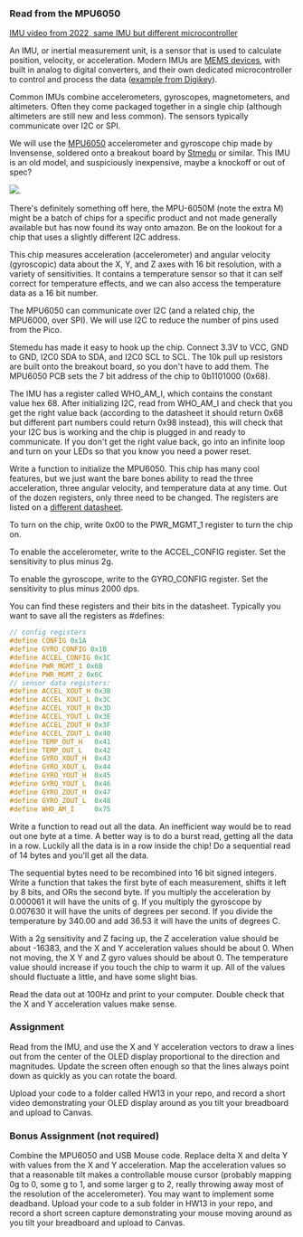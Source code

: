 
### Read from the MPU6050

[IMU video from 2022, same IMU but different microcontroller](https://youtu.be/b-GtperFmIY)

An IMU, or inertial measurement unit, is a sensor that is used to calculate position, velocity, or acceleration. Modern IMUs are [MEMS devices](https://en.wikipedia.org/wiki/Microelectromechanical_systems), with built in analog to digital converters, and their own dedicated microcontroller to control and process the data ([example from Digikey](https://www.digikey.com/en/articles/techzone/2018/jan/apply-sensor-fusion-to-accelerometers-and-gyroscopes)).  

Common IMUs combine accelerometers, gyroscopes, magnetometers, and altimeters. Often they come packaged together in a single chip (although altimeters are still new and less common). The sensors typically communicate over I2C or SPI.  

We will use the [MPU6050](https://invensense.tdk.com/wp-content/uploads/2015/02/MPU-6000-Datasheet1.pdf) accelerometer and gyroscope chip made by Invensense, soldered onto a breakout board by [Stmedu](https://www.amazon.com/MPU-6050-Accelerometer-Three-Axis-Arduino-Quadcopter/dp/B07PY38BCB) or similar. This IMU is an old model, and suspiciously inexpensive, maybe a knockoff or out of spec?     

![](https://github.com/ndm736/ME433_2025/blob/main/images/mpu-6050m.jpg). 

There's definitely something off here, the MPU-6050M (note the extra M) might be a batch of chips for a specific product and not made generally available but has now found its way onto amazon. Be on the lookout for a chip that uses a slightly different I2C address.  

This chip measures acceleration (accelerometer) and angular velocity (gyroscopic) data about the X, Y, and Z axes with 16 bit resolution, with a variety of sensitivities. It contains a temperature sensor so that it can self correct for temperature effects, and we can also access the temperature data as a 16 bit number.  

The MPU6050 can communicate over I2C (and a related chip, the MPU6000, over SPI). We will use I2C to reduce the number of pins used from the Pico.  

Stemedu has made it easy to hook up the chip. Connect 3.3V to VCC, GND to GND, I2C0 SDA to SDA, and I2C0 SCL to SCL. The 10k pull up resistors are built onto the breakout board, so you don't have to add them. The MPU6050 PCB sets the 7 bit address of the chip to 0b1101000 (0x68).  

The IMU has a register called WHO_AM_I, which contains the constant value hex 68. After initializing I2C, read from WHO_AM_I and check that you get the right value back (according to the datasheet it should return 0x68 but different part numbers could return 0x98 instead), this will check that your I2C bus is working and the chip is plugged in and ready to communicate. If you don't get the right value back, go into an infinite loop and turn on your LEDs so that you know you need a power reset.   

Write a function to initialize the MPU6050. This chip has many cool features, but we just want the bare bones ability to read the three acceleration, three angular velocity, and temperature data at any time. Out of the dozen registers, only three need to be changed. The registers are listed on a [different datasheet](https://invensense.tdk.com/wp-content/uploads/2015/02/MPU-6000-Register-Map1.pdf).    

To turn on the chip, write 0x00 to the PWR_MGMT_1 register to turn the chip on.  

To enable the accelerometer, write to the ACCEL_CONFIG register. Set the sensitivity to plus minus 2g.  

To enable the gyroscope, write to the GYRO_CONFIG register. Set the sensitivity to plus minus 2000 dps.    

You can find these registers and their bits in the datasheet. Typically you want to save all the registers as #defines:

```c
// config registers
#define CONFIG 0x1A
#define GYRO_CONFIG 0x1B
#define ACCEL_CONFIG 0x1C
#define PWR_MGMT_1 0x6B
#define PWR_MGMT_2 0x6C
// sensor data registers:
#define ACCEL_XOUT_H 0x3B
#define ACCEL_XOUT_L 0x3C
#define ACCEL_YOUT_H 0x3D
#define ACCEL_YOUT_L 0x3E
#define ACCEL_ZOUT_H 0x3F
#define ACCEL_ZOUT_L 0x40
#define TEMP_OUT_H   0x41
#define TEMP_OUT_L   0x42
#define GYRO_XOUT_H  0x43
#define GYRO_XOUT_L  0x44
#define GYRO_YOUT_H  0x45
#define GYRO_YOUT_L  0x46
#define GYRO_ZOUT_H  0x47
#define GYRO_ZOUT_L  0x48
#define WHO_AM_I     0x75
```

Write a function to read out all the data. An inefficient way would be to read out one byte at a time. A better way is to do a burst read, getting all the data in a row. Luckily all the data is in a row inside the chip! Do a sequential read of 14 bytes and you'll get all the data.  

The sequential bytes need to be recombined into 16 bit signed integers. Write a function that takes the first byte of each measurement, shifts it left by 8 bits, and ORs the second byte.  If you multiply the acceleration by 0.000061 it will have the units of g. If you multiply the gyroscope by 0.007630 it will have the units of degrees per second. If you divide the temperature by 340.00 and add 36.53 it will have the units of degrees C.  

With a 2g sensitivity and Z facing up, the Z acceleration value should be about -16383, and the X and Y acceleration values should be about 0. When not moving, the X Y and Z gyro values should be about 0. The temperature value should increase if you touch the chip to warm it up. All of the values should fluctuate a little, and have some slight bias.     

Read the data out at 100Hz and print to your computer. Double check that the X and Y acceleration values make sense.  

### Assignment
Read from the IMU, and use the X and Y acceleration vectors to draw a lines out from the center of the OLED display proportional to the direction and magnitudes. Update the screen often enough so that the lines always point down as quickly as you can rotate the board.  

Upload your code to a folder called HW13 in your repo, and record a short video demonstrating your OLED display around as you tilt your breadboard and upload to Canvas.  


### Bonus Assignment (not required)
Combine the MPU6050 and USB Mouse code. Replace delta X and delta Y with values from the X and Y acceleration. Map the acceleration values so that a reasonable tilt makes a controllable mouse cursor (probably mapping 0g to 0, some g to 1, and some larger g to 2, really throwing away most of the resolution of the accelerometer). You may want to implement some deadband. Upload your code to a sub folder in HW13 in your repo, and record a short screen capture demonstrating your mouse moving around as you tilt your breadboard and upload to Canvas. 




